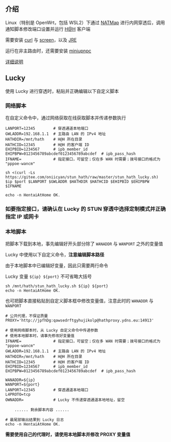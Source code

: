 ## 介绍

Linux（特别是 OpenWrt，包括 WSL2）下通过 [NATMap](https://github.com/heiher/natmap) 进行内网穿透后，调用通知脚本修改端口设置并运行 [H@H](https://ehwiki.org/wiki/Hentai@Home) 客户端

需要安装 [curl](https://curl.se/) 与 [screen](https://www.gnu.org/software/screen/)，以及 [JRE](https://docs.oracle.com/goldengate/1212/gg-winux/GDRAD/java.htm)

运行在非主路由时，还需要安装 [miniupnpc](http://miniupnp.free.fr/)

[详细说明](https://www.bilibili.com/read/cv35051332/)

## Lucky

使用 Lucky 进行穿透时，粘贴并正确编辑以下自定义脚本

### 网络脚本

在自定义命令中，通过网络获取在线获取脚本并传递参数执行

```
LANPORT=12345        # 穿透通道本地端口
GWLADDR=192.168.1.1  # 主路由 LAN 的 IPv4 地址
HATHDIR=/mnt/hath    # H@H 所在目录
HATHCID=12345        # H@H 的客户端 ID
EHIPBID=1234567      # ipb_member_id
EHIPBPW=0123456789abcdef0123456789abcdef  # ipb_pass_hash
IFNAME=              # 指定接口，可留空；仅在多 WAN 时需要；拨号接口的格式为 "pppoe-wancm"

sh <(curl -Ls https://gitee.com/oniicyan/stun_hath/raw/master/stun_hath_lucky.sh) $ip $port $LANPORT $GWLADDR $HATHDIR $HATHCID $EHIPBID $EHIPBPW $IFNAME

echo -n HentaiAtHome OK.
```

### 如要指定接口，请确认在 Lucky 的 STUN 穿透中选择定制模式并正确指定 IP 或网卡

### 本地脚本

把脚本下载到本地，事先编辑好开头部分除了 `WANADDR` 与 `WANPORT` 之外的变量值

Lucky 中使用以下自定义命令，**注意编辑脚本路径**

由于本地脚本中已编辑好变量，因此只需要两行命令

Lucky 变量 `${ip} ${port}` 不可省略大括号

```
sh /mnt/hath/stun_hath_lucky.sh ${ip} ${port}
echo -n HentaiAtHome OK.
```

也可把脚本直接粘贴到自定义脚本框中修改变量值，注意此时的 `WANADDR` 与 `WANPORT`

```
# 公共代理，不保证质量
PROXY='http://jpfhDg:qawsedrftgyhujikolp@hathproxy.ydns.eu:14913'

# 使用网络脚本时，从 Lucky 自定义命令中传递参数
# 使用本地脚本时，请事先修改好变量值
IFNAME=              # 指定接口，可留空；仅在多 WAN 时需要；拨号接口的格式为 "pppoe-wancm"
GWLADDR=192.168.1.1  # 主路由 LAN 的 IPv4 地址
HATHDIR=/mnt/hath    # H@H 所在目录
HATHCID=12345        # H@H 的客户端 ID
EHIPBID=1234567      # ipb_member_id
EHIPBPW=0123456789abcdef0123456789abcdef  # ipb_pass_hash

WANADDR=${ip}
WANPORT=${port}
LANPORT=12345        # 穿透通道本地端口
L4PROTO=tcp
OWNADDR=             # Lucky 不传递穿透通道本地地址，留空

    ...... 剩余脚本内容 ......

# 最尾部输出结果到 Lucky 日志
echo -n HentaiAtHome OK.
```

**需要使用自己的代理时，请使用本地脚本并修改 PROXY 变量值**

